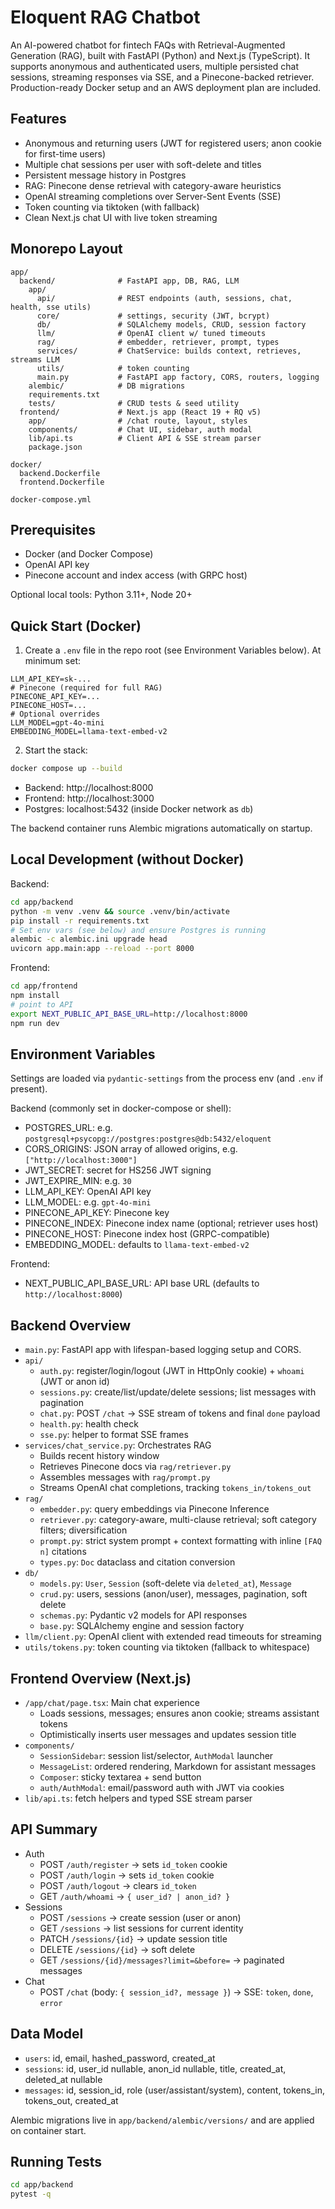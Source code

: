 # Eloquent RAG Chatbot

An AI-powered chatbot for fintech FAQs with Retrieval-Augmented Generation (RAG), built with FastAPI (Python) and Next.js (TypeScript). It supports anonymous and authenticated users, multiple persisted chat sessions, streaming responses via SSE, and a Pinecone-backed retriever. Production-ready Docker setup and an AWS deployment plan are included.

## Features
- Anonymous and returning users (JWT for registered users; anon cookie for first-time users)
- Multiple chat sessions per user with soft-delete and titles
- Persistent message history in Postgres
- RAG: Pinecone dense retrieval with category-aware heuristics
- OpenAI streaming completions over Server-Sent Events (SSE)
- Token counting via tiktoken (with fallback)
- Clean Next.js chat UI with live token streaming

## Monorepo Layout
```
app/
  backend/              # FastAPI app, DB, RAG, LLM
    app/
      api/              # REST endpoints (auth, sessions, chat, health, sse utils)
      core/             # settings, security (JWT, bcrypt)
      db/               # SQLAlchemy models, CRUD, session factory
      llm/              # OpenAI client w/ tuned timeouts
      rag/              # embedder, retriever, prompt, types
      services/         # ChatService: builds context, retrieves, streams LLM
      utils/            # token counting
      main.py           # FastAPI app factory, CORS, routers, logging
    alembic/            # DB migrations
    requirements.txt
    tests/              # CRUD tests & seed utility
  frontend/             # Next.js app (React 19 + RQ v5)
    app/                # /chat route, layout, styles
    components/         # Chat UI, sidebar, auth modal
    lib/api.ts          # Client API & SSE stream parser
    package.json

docker/
  backend.Dockerfile
  frontend.Dockerfile

docker-compose.yml
```

## Prerequisites
- Docker (and Docker Compose)
- OpenAI API key
- Pinecone account and index access (with GRPC host)

Optional local tools: Python 3.11+, Node 20+

## Quick Start (Docker)
1) Create a `.env` file in the repo root (see Environment Variables below). At minimum set:
```
LLM_API_KEY=sk-...
# Pinecone (required for full RAG)
PINECONE_API_KEY=...
PINECONE_HOST=...
# Optional overrides
LLM_MODEL=gpt-4o-mini
EMBEDDING_MODEL=llama-text-embed-v2
```

2) Start the stack:
```bash
docker compose up --build
```
- Backend: http://localhost:8000
- Frontend: http://localhost:3000
- Postgres: localhost:5432 (inside Docker network as `db`)

The backend container runs Alembic migrations automatically on startup.

## Local Development (without Docker)
Backend:
```bash
cd app/backend
python -m venv .venv && source .venv/bin/activate
pip install -r requirements.txt
# Set env vars (see below) and ensure Postgres is running
alembic -c alembic.ini upgrade head
uvicorn app.main:app --reload --port 8000
```

Frontend:
```bash
cd app/frontend
npm install
# point to API
export NEXT_PUBLIC_API_BASE_URL=http://localhost:8000
npm run dev
```

## Environment Variables
Settings are loaded via `pydantic-settings` from the process env (and `.env` if present).

Backend (commonly set in docker-compose or shell):
- POSTGRES_URL: e.g. `postgresql+psycopg://postgres:postgres@db:5432/eloquent`
- CORS_ORIGINS: JSON array of allowed origins, e.g. `["http://localhost:3000"]`
- JWT_SECRET: secret for HS256 JWT signing
- JWT_EXPIRE_MIN: e.g. `30`
- LLM_API_KEY: OpenAI API key
- LLM_MODEL: e.g. `gpt-4o-mini`
- PINECONE_API_KEY: Pinecone key
- PINECONE_INDEX: Pinecone index name (optional; retriever uses host)
- PINECONE_HOST: Pinecone index host (GRPC-compatible)
- EMBEDDING_MODEL: defaults to `llama-text-embed-v2`

Frontend:
- NEXT_PUBLIC_API_BASE_URL: API base URL (defaults to `http://localhost:8000`)

## Backend Overview
- `main.py`: FastAPI app with lifespan-based logging setup and CORS.
- `api/`
  - `auth.py`: register/login/logout (JWT in HttpOnly cookie) + `whoami` (JWT or anon id)
  - `sessions.py`: create/list/update/delete sessions; list messages with pagination
  - `chat.py`: POST `/chat` → SSE stream of tokens and final `done` payload
  - `health.py`: health check
  - `sse.py`: helper to format SSE frames
- `services/chat_service.py`: Orchestrates RAG
  - Builds recent history window
  - Retrieves Pinecone docs via `rag/retriever.py`
  - Assembles messages with `rag/prompt.py`
  - Streams OpenAI chat completions, tracking `tokens_in/tokens_out`
- `rag/`
  - `embedder.py`: query embeddings via Pinecone Inference
  - `retriever.py`: category-aware, multi-clause retrieval; soft category filters; diversification
  - `prompt.py`: strict system prompt + context formatting with inline `[FAQ n]` citations
  - `types.py`: `Doc` dataclass and citation conversion
- `db/`
  - `models.py`: `User`, `Session` (soft-delete via `deleted_at`), `Message`
  - `crud.py`: users, sessions (anon/user), messages, pagination, soft delete
  - `schemas.py`: Pydantic v2 models for API responses
  - `base.py`: SQLAlchemy engine and session factory
- `llm/client.py`: OpenAI client with extended read timeouts for streaming
- `utils/tokens.py`: token counting via tiktoken (fallback to whitespace)

## Frontend Overview (Next.js)
- `/app/chat/page.tsx`: Main chat experience
  - Loads sessions, messages; ensures anon cookie; streams assistant tokens
  - Optimistically inserts user messages and updates session title
- `components/`
  - `SessionSidebar`: session list/selector, `AuthModal` launcher
  - `MessageList`: ordered rendering, Markdown for assistant messages
  - `Composer`: sticky textarea + send button
  - `auth/AuthModal`: email/password auth with JWT via cookies
- `lib/api.ts`: fetch helpers and typed SSE stream parser

## API Summary
- Auth
  - POST `/auth/register` → sets `id_token` cookie
  - POST `/auth/login` → sets `id_token` cookie
  - POST `/auth/logout` → clears `id_token`
  - GET `/auth/whoami` → `{ user_id? | anon_id? }`
- Sessions
  - POST `/sessions` → create session (user or anon)
  - GET `/sessions` → list sessions for current identity
  - PATCH `/sessions/{id}` → update session title
  - DELETE `/sessions/{id}` → soft delete
  - GET `/sessions/{id}/messages?limit=&before=` → paginated messages
- Chat
  - POST `/chat` (body: `{ session_id?, message }`) → SSE: `token`, `done`, `error`

## Data Model
- `users`: id, email, hashed_password, created_at
- `sessions`: id, user_id nullable, anon_id nullable, title, created_at, deleted_at nullable
- `messages`: id, session_id, role (user/assistant/system), content, tokens_in, tokens_out, created_at

Alembic migrations live in `app/backend/alembic/versions/` and are applied on container start.

## Running Tests
```bash
cd app/backend
pytest -q
```


